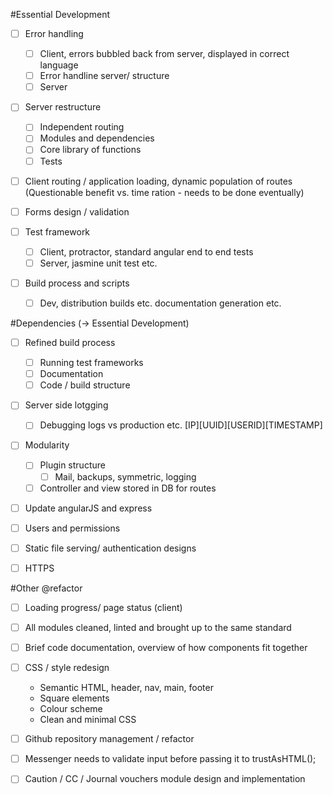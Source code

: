 #Essential Development
- [ ] Error handling
  - [ ] Client, errors bubbled back from server, displayed in correct language
  - [ ] Error handline server/ structure
  - [ ] Server

- [ ] Server restructure
  - [ ] Independent routing
  - [ ] Modules and dependencies
  - [ ] Core library of functions
  - [ ] Tests

- [ ] Client routing / application loading, dynamic population of routes
(Questionable benefit vs. time ration - needs to be done eventually)

- [ ] Forms design / validation

- [ ] Test framework
   - [ ] Client, protractor, standard angular end to end tests
   - [ ] Server, jasmine unit test etc.

- [ ] Build process and scripts
  - [ ] Dev, distribution builds etc. documentation generation etc.

#Dependencies (-> Essential Development)
- [ ] Refined build process
  - [ ] Running test frameworks
  - [ ] Documentation
  - [ ] Code / build structure

- [ ] Server side lotgging
  - [ ] Debugging logs vs production etc. [IP][UUID][USERID][TIMESTAMP]

- [ ] Modularity
  - [ ] Plugin structure
    - [ ] Mail, backups, symmetric, logging
  - [ ] Controller and view stored in DB for routes

- [ ] Update angularJS and express

- [ ] Users and permissions

- [ ] Static file serving/ authentication designs

- [ ] HTTPS

#Other @refactor
- [ ] Loading progress/ page status (client)

- [ ] All modules cleaned, linted and brought up to the same standard

- [ ] Brief code documentation, overview of how components fit together

- [ ] CSS / style redesign
  - Semantic HTML, header, nav, main, footer
  - Square elements
  - Colour scheme
  - Clean and minimal CSS

- [ ] Github repository management / refactor

- [ ] Messenger needs to validate input before passing it to trustAsHTML();

- [ ] Caution / CC / Journal vouchers module design and implementation
